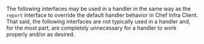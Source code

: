 The following interfaces may be used in a handler in the same way as the `report` interface to override the default handler behavior in Chef Infra Client. That said, the following interfaces are not typically used in a handler and, for the most part, are completely unnecessary for a
handler to work properly and/or as desired.
